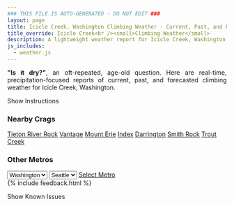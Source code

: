 ```yaml
---
### THIS FILE IS AUTO-GENERATED - DO NOT EDIT ###
layout: page
title: Icicle Creek, Washington Climbing Weather - Current, Past, and Forecasted Report
title_override: Icicle Creek<br /><small>Climbing Weather</small>
description: A lightweight weather report for Icicle Creek, Washington. Optimized for slow internet connections.
js_includes:
  - weather.js
---
```


<section class="measure center lh-copy f5-ns f6 ph2 mv4" style="text-align: justify;">
<strong>"Is it dry?"</strong>, an oft-repeated, age-old question. Here are real-time,
precipitation-focused reports of current, past, and forecasted climbing weather for Icicle Creek, Washington.
</section>

<p id="settings-toggle" class="mw5 b center tc hover-light-red black-70 pointer">Show Instructions</p>
<section id="settings" class="overflow-hidden" style="display:none;">
    <div class="mv2 ph2 center">
        <div class="fn f6 tc pv2">
            <p class="measure lh-copy center"><strong>Show/hide hourly forecasts</strong> by clicking the desired day.</p>
            <hr class="mw5 p0 mv2 o-60 b0 bt b--light-red light-red bg-light-red">
            <p class="measure lh-copy center"><strong>Current and Past conditions</strong> are measured by the nearest weather station. <strong>Forecast conditions</strong> are calculated and polled separately.</p>
            <hr class="mw5 p0 mv2 o-60 b0 bt b--light-red light-red bg-light-red">
            <p class="measure lh-copy center"><strong>Having issues?</strong> Try <a id="clear-cache" class="no-underline relative fancy-link light-red hover-light-red" href="#">clearing the local cache</a>.</p>
            <hr class="mw5 p0 mv2 o-60 b0 bt b--light-red light-red bg-light-red">
            <p class="measure lh-copy center">Weather data sourced from <a class="no-underline fancy-link relative light-red" target="_blank" href="https://www.weather.gov/documentation/services-web-api">weather.gov</a>.</p>
        </div>
    </div>
</section>
<section id="weather" data-crag="icicle-creek-washington" class="mv4-ns mv3 ph2 center"></section>
<section id="nearby" class="tc lh-copy">
  <h3>Nearby Crags</h3>
<a class="nowrap no-underline fancy-link relative light-red mh3" href="/crags/tieton-river-rock-washington-weather.html">Tieton River Rock</a>
<a class="nowrap no-underline fancy-link relative light-red mh3" href="/crags/vantage-washington-weather.html">Vantage</a>
<a class="nowrap no-underline fancy-link relative light-red mh3" href="/crags/mount-erie-washington-weather.html">Mount Erie</a>
<a class="nowrap no-underline fancy-link relative light-red mh3" href="/crags/index-washington-weather.html">Index</a>
<a class="nowrap no-underline fancy-link relative light-red mh3" href="/crags/darrington-washington-weather.html">Darrington</a>
<a class="nowrap no-underline fancy-link relative light-red mh3" href="/crags/smith-rock-oregon-weather.html">Smith Rock</a>
<a class="nowrap no-underline fancy-link relative light-red mh3" href="/crags/trout-creek-oregon-weather.html">Trout Creek</a>
</section>
<section id="nearby" class="tc lh-copy">
  <h3>Other Metros</h3>
  <select class="ma1 bg-near-white pa2" id="stateSel">
    <option value="Texas">Texas</option>
    <option value="Washington" selected>Washington</option>
    <option value="Colorado">Colorado</option>
    <option value="Tennessee">Tennessee</option>
    <option value="Utah">Utah</option>
    <option value="California">California</option>
  </select>
  <select class="ma1 bg-near-white pa2" id="citySel">
    <option value="Seattle" selected>Seattle</option>
  </select>
  <a id="selectMetro" class="f6 link dim ph3 pv2 ma1 dib white bg-light-red" href="/crags/seattle-washington-weather.html">Select Metro</a>
  <script>
    var states = [];
    states["Texas"] = "Austin"
    states["Washington"] = "Seattle"
    states["Colorado"] = "Denver"
    states["Tennessee"] = "Nashville"
    states["Utah"] = "Salt Lake City"
    states["California"] = "San Francisco|Los Angeles"
  </script>
</section>
{% include feedback.html %}
<p id="issues-toggle" class="mw5 b center tc hover-light-red black-70 pointer">Show Known Issues</p>
<section id="issues" class="overflow-hidden tc f6">
</section>

<script>
  var weekly_OTX_35_103 = {"updated":"2020-12-23T05:07:34+00:00","units":"us","forecastGenerator":"BaselineForecastGenerator","generatedAt":"2020-12-23T08:56:00+00:00","updateTime":"2020-12-23T05:07:34+00:00","validTimes":"2020-12-22T23:00:00+00:00/P7DT2H","elevation":{"value":627.888,"unitCode":"unit:m"},"periods":[{"number":1,"name":"Overnight","startTime":"2020-12-23T00:00:00-08:00","endTime":"2020-12-23T06:00:00-08:00","isDaytime":false,"temperature":22,"temperatureUnit":"F","temperatureTrend":null,"windSpeed":"2 mph","windDirection":"NW","icon":"https://api.weather.gov/icons/land/night/sct?size=medium","shortForecast":"Partly Cloudy","detailedForecast":"Partly cloudy, with a low around 22. Northwest wind around 2 mph."},{"number":2,"name":"Wednesday","startTime":"2020-12-23T06:00:00-08:00","endTime":"2020-12-23T18:00:00-08:00","isDaytime":true,"temperature":33,"temperatureUnit":"F","temperatureTrend":"falling","windSpeed":"5 mph","windDirection":"NE","icon":"https://api.weather.gov/icons/land/day/sct?size=medium","shortForecast":"Mostly Sunny","detailedForecast":"Mostly sunny. High near 33, with temperatures falling to around 25 in the afternoon. Northeast wind around 5 mph."},{"number":3,"name":"Wednesday Night","startTime":"2020-12-23T18:00:00-08:00","endTime":"2020-12-24T06:00:00-08:00","isDaytime":false,"temperature":19,"temperatureUnit":"F","temperatureTrend":null,"windSpeed":"5 mph","windDirection":"NE","icon":"https://api.weather.gov/icons/land/night/few?size=medium","shortForecast":"Mostly Clear","detailedForecast":"Mostly clear, with a low around 19. Northeast wind around 5 mph."},{"number":4,"name":"Thursday","startTime":"2020-12-24T06:00:00-08:00","endTime":"2020-12-24T18:00:00-08:00","isDaytime":true,"temperature":33,"temperatureUnit":"F","temperatureTrend":null,"windSpeed":"5 mph","windDirection":"NE","icon":"https://api.weather.gov/icons/land/day/sct?size=medium","shortForecast":"Mostly Sunny","detailedForecast":"Mostly sunny, with a high near 33. Northeast wind around 5 mph."},{"number":5,"name":"Thursday Night","startTime":"2020-12-24T18:00:00-08:00","endTime":"2020-12-25T06:00:00-08:00","isDaytime":false,"temperature":21,"temperatureUnit":"F","temperatureTrend":null,"windSpeed":"5 mph","windDirection":"E","icon":"https://api.weather.gov/icons/land/night/fog?size=medium","shortForecast":"Patchy Fog","detailedForecast":"Patchy fog between 11pm and 5am. Mostly cloudy, with a low around 21. East wind around 5 mph."},{"number":6,"name":"Christmas Day","startTime":"2020-12-25T06:00:00-08:00","endTime":"2020-12-25T18:00:00-08:00","isDaytime":true,"temperature":31,"temperatureUnit":"F","temperatureTrend":null,"windSpeed":"6 mph","windDirection":"E","icon":"https://api.weather.gov/icons/land/day/snow,30/snow,50?size=medium","shortForecast":"Chance Light Snow","detailedForecast":"A chance of snow after 10am. Mostly cloudy, with a high near 31. Chance of precipitation is 50%. New snow accumulation of less than one inch possible."},{"number":7,"name":"Friday Night","startTime":"2020-12-25T18:00:00-08:00","endTime":"2020-12-26T06:00:00-08:00","isDaytime":false,"temperature":25,"temperatureUnit":"F","temperatureTrend":null,"windSpeed":"8 mph","windDirection":"NE","icon":"https://api.weather.gov/icons/land/night/snow,50?size=medium","shortForecast":"Chance Light Snow","detailedForecast":"A chance of snow. Mostly cloudy, with a low around 25. Chance of precipitation is 50%. New snow accumulation of 1 to 2 inches possible."},{"number":8,"name":"Saturday","startTime":"2020-12-26T06:00:00-08:00","endTime":"2020-12-26T18:00:00-08:00","isDaytime":true,"temperature":36,"temperatureUnit":"F","temperatureTrend":null,"windSpeed":"8 mph","windDirection":"W","icon":"https://api.weather.gov/icons/land/day/snow,30?size=medium","shortForecast":"Chance Light Snow","detailedForecast":"A chance of snow before 4pm, then a slight chance of rain and snow. Mostly cloudy, with a high near 36. Chance of precipitation is 30%. New snow accumulation of less than one inch possible."},{"number":9,"name":"Saturday Night","startTime":"2020-12-26T18:00:00-08:00","endTime":"2020-12-27T06:00:00-08:00","isDaytime":false,"temperature":27,"temperatureUnit":"F","temperatureTrend":null,"windSpeed":"9 mph","windDirection":"W","icon":"https://api.weather.gov/icons/land/night/snow,20?size=medium","shortForecast":"Slight Chance Rain And Snow","detailedForecast":"A slight chance of rain and snow before 4am. Mostly cloudy, with a low around 27. Chance of precipitation is 20%."},{"number":10,"name":"Sunday","startTime":"2020-12-27T06:00:00-08:00","endTime":"2020-12-27T18:00:00-08:00","isDaytime":true,"temperature":36,"temperatureUnit":"F","temperatureTrend":null,"windSpeed":"8 mph","windDirection":"NW","icon":"https://api.weather.gov/icons/land/day/bkn?size=medium","shortForecast":"Partly Sunny","detailedForecast":"Partly sunny, with a high near 36."},{"number":11,"name":"Sunday Night","startTime":"2020-12-27T18:00:00-08:00","endTime":"2020-12-28T06:00:00-08:00","isDaytime":false,"temperature":25,"temperatureUnit":"F","temperatureTrend":null,"windSpeed":"8 mph","windDirection":"NE","icon":"https://api.weather.gov/icons/land/night/bkn?size=medium","shortForecast":"Mostly Cloudy","detailedForecast":"Mostly cloudy, with a low around 25."},{"number":12,"name":"Monday","startTime":"2020-12-28T06:00:00-08:00","endTime":"2020-12-28T18:00:00-08:00","isDaytime":true,"temperature":34,"temperatureUnit":"F","temperatureTrend":null,"windSpeed":"8 mph","windDirection":"NE","icon":"https://api.weather.gov/icons/land/day/bkn?size=medium","shortForecast":"Partly Sunny","detailedForecast":"Partly sunny, with a high near 34."},{"number":13,"name":"Monday Night","startTime":"2020-12-28T18:00:00-08:00","endTime":"2020-12-29T06:00:00-08:00","isDaytime":false,"temperature":22,"temperatureUnit":"F","temperatureTrend":null,"windSpeed":"7 mph","windDirection":"W","icon":"https://api.weather.gov/icons/land/night/sct?size=medium","shortForecast":"Partly Cloudy","detailedForecast":"Partly cloudy, with a low around 22."},{"number":14,"name":"Tuesday","startTime":"2020-12-29T06:00:00-08:00","endTime":"2020-12-29T18:00:00-08:00","isDaytime":true,"temperature":33,"temperatureUnit":"F","temperatureTrend":null,"windSpeed":"7 mph","windDirection":"SW","icon":"https://api.weather.gov/icons/land/day/bkn?size=medium","shortForecast":"Partly Sunny","detailedForecast":"Partly sunny, with a high near 33."}]}
  var hourly_OTX_35_103 = {"@context":["https://geojson.org/geojson-ld/geojson-context.jsonld",{"@version":"1.1","wx":"https://api.weather.gov/ontology#","geo":"http://www.opengis.net/ont/geosparql#","unit":"http://codes.wmo.int/common/unit/","@vocab":"https://api.weather.gov/ontology#"}],"type":"Feature","geometry":{"type":"Polygon","coordinates":[[[-120.7345075,47.548385],[-120.72864890000001,47.527796900000006],[-120.69818380000001,47.5317458],[-120.70403590000001,47.5523341],[-120.7345075,47.548385]]]},"properties":{"updated":"2020-12-23T05:07:34+00:00","units":"us","forecastGenerator":"HourlyForecastGenerator","generatedAt":"2020-12-23T08:56:01+00:00","updateTime":"2020-12-23T05:07:34+00:00","validTimes":"2020-12-22T23:00:00+00:00/P7DT2H","elevation":{"value":627.888,"unitCode":"unit:m"},"periods":[{"number":1,"name":"","startTime":"2020-12-23T00:00:00-08:00","endTime":"2020-12-23T01:00:00-08:00","isDaytime":false,"temperature":25,"temperatureUnit":"F","temperatureTrend":null,"windSpeed":"2 mph","windDirection":"NW","icon":"https://api.weather.gov/icons/land/night/few?size=small","shortForecast":"Mostly Clear","detailedForecast":""},{"number":2,"name":"","startTime":"2020-12-23T01:00:00-08:00","endTime":"2020-12-23T02:00:00-08:00","isDaytime":false,"temperature":24,"temperatureUnit":"F","temperatureTrend":null,"windSpeed":"2 mph","windDirection":"W","icon":"https://api.weather.gov/icons/land/night/few?size=small","shortForecast":"Mostly Clear","detailedForecast":""},{"number":3,"name":"","startTime":"2020-12-23T02:00:00-08:00","endTime":"2020-12-23T03:00:00-08:00","isDaytime":false,"temperature":23,"temperatureUnit":"F","temperatureTrend":null,"windSpeed":"2 mph","windDirection":"W","icon":"https://api.weather.gov/icons/land/night/few?size=small","shortForecast":"Mostly Clear","detailedForecast":""},{"number":4,"name":"","startTime":"2020-12-23T03:00:00-08:00","endTime":"2020-12-23T04:00:00-08:00","isDaytime":false,"temperature":23,"temperatureUnit":"F","temperatureTrend":null,"windSpeed":"2 mph","windDirection":"W","icon":"https://api.weather.gov/icons/land/night/sct?size=small","shortForecast":"Partly Cloudy","detailedForecast":""},{"number":5,"name":"","startTime":"2020-12-23T04:00:00-08:00","endTime":"2020-12-23T05:00:00-08:00","isDaytime":false,"temperature":23,"temperatureUnit":"F","temperatureTrend":null,"windSpeed":"2 mph","windDirection":"NW","icon":"https://api.weather.gov/icons/land/night/sct?size=small","shortForecast":"Partly Cloudy","detailedForecast":""},{"number":6,"name":"","startTime":"2020-12-23T05:00:00-08:00","endTime":"2020-12-23T06:00:00-08:00","isDaytime":false,"temperature":22,"temperatureUnit":"F","temperatureTrend":null,"windSpeed":"2 mph","windDirection":"NW","icon":"https://api.weather.gov/icons/land/night/sct?size=small","shortForecast":"Partly Cloudy","detailedForecast":""},{"number":7,"name":"","startTime":"2020-12-23T06:00:00-08:00","endTime":"2020-12-23T07:00:00-08:00","isDaytime":true,"temperature":23,"temperatureUnit":"F","temperatureTrend":null,"windSpeed":"2 mph","windDirection":"N","icon":"https://api.weather.gov/icons/land/day/sct?size=small","shortForecast":"Mostly Sunny","detailedForecast":""},{"number":8,"name":"","startTime":"2020-12-23T07:00:00-08:00","endTime":"2020-12-23T08:00:00-08:00","isDaytime":true,"temperature":23,"temperatureUnit":"F","temperatureTrend":null,"windSpeed":"2 mph","windDirection":"N","icon":"https://api.weather.gov/icons/land/day/sct?size=small","shortForecast":"Mostly Sunny","detailedForecast":""},{"number":9,"name":"","startTime":"2020-12-23T08:00:00-08:00","endTime":"2020-12-23T09:00:00-08:00","isDaytime":true,"temperature":24,"temperatureUnit":"F","temperatureTrend":null,"windSpeed":"2 mph","windDirection":"N","icon":"https://api.weather.gov/icons/land/day/bkn?size=small","shortForecast":"Partly Sunny","detailedForecast":""},{"number":10,"name":"","startTime":"2020-12-23T09:00:00-08:00","endTime":"2020-12-23T10:00:00-08:00","isDaytime":true,"temperature":25,"temperatureUnit":"F","temperatureTrend":null,"windSpeed":"3 mph","windDirection":"NE","icon":"https://api.weather.gov/icons/land/day/bkn?size=small","shortForecast":"Partly Sunny","detailedForecast":""},{"number":11,"name":"","startTime":"2020-12-23T10:00:00-08:00","endTime":"2020-12-23T11:00:00-08:00","isDaytime":true,"temperature":27,"temperatureUnit":"F","temperatureTrend":null,"windSpeed":"3 mph","windDirection":"NE","icon":"https://api.weather.gov/icons/land/day/bkn?size=small","shortForecast":"Partly Sunny","detailedForecast":""},{"number":12,"name":"","startTime":"2020-12-23T11:00:00-08:00","endTime":"2020-12-23T12:00:00-08:00","isDaytime":true,"temperature":29,"temperatureUnit":"F","temperatureTrend":null,"windSpeed":"3 mph","windDirection":"E","icon":"https://api.weather.gov/icons/land/day/bkn?size=small","shortForecast":"Partly Sunny","detailedForecast":""},{"number":13,"name":"","startTime":"2020-12-23T12:00:00-08:00","endTime":"2020-12-23T13:00:00-08:00","isDaytime":true,"temperature":30,"temperatureUnit":"F","temperatureTrend":null,"windSpeed":"3 mph","windDirection":"E","icon":"https://api.weather.gov/icons/land/day/sct?size=small","shortForecast":"Mostly Sunny","detailedForecast":""},{"number":14,"name":"","startTime":"2020-12-23T13:00:00-08:00","endTime":"2020-12-23T14:00:00-08:00","isDaytime":true,"temperature":31,"temperatureUnit":"F","temperatureTrend":null,"windSpeed":"5 mph","windDirection":"E","icon":"https://api.weather.gov/icons/land/day/bkn?size=small","shortForecast":"Partly Sunny","detailedForecast":""},{"number":15,"name":"","startTime":"2020-12-23T14:00:00-08:00","endTime":"2020-12-23T15:00:00-08:00","isDaytime":true,"temperature":31,"temperatureUnit":"F","temperatureTrend":null,"windSpeed":"3 mph","windDirection":"E","icon":"https://api.weather.gov/icons/land/day/sct?size=small","shortForecast":"Mostly Sunny","detailedForecast":""},{"number":16,"name":"","startTime":"2020-12-23T15:00:00-08:00","endTime":"2020-12-23T16:00:00-08:00","isDaytime":true,"temperature":29,"temperatureUnit":"F","temperatureTrend":null,"windSpeed":"3 mph","windDirection":"E","icon":"https://api.weather.gov/icons/land/day/sct?size=small","shortForecast":"Mostly Sunny","detailedForecast":""},{"number":17,"name":"","startTime":"2020-12-23T16:00:00-08:00","endTime":"2020-12-23T17:00:00-08:00","isDaytime":true,"temperature":27,"temperatureUnit":"F","temperatureTrend":null,"windSpeed":"3 mph","windDirection":"NE","icon":"https://api.weather.gov/icons/land/day/sct?size=small","shortForecast":"Mostly Sunny","detailedForecast":""},{"number":18,"name":"","startTime":"2020-12-23T17:00:00-08:00","endTime":"2020-12-23T18:00:00-08:00","isDaytime":true,"temperature":25,"temperatureUnit":"F","temperatureTrend":null,"windSpeed":"5 mph","windDirection":"NE","icon":"https://api.weather.gov/icons/land/day/sct?size=small","shortForecast":"Mostly Sunny","detailedForecast":""},{"number":19,"name":"","startTime":"2020-12-23T18:00:00-08:00","endTime":"2020-12-23T19:00:00-08:00","isDaytime":false,"temperature":24,"temperatureUnit":"F","temperatureTrend":null,"windSpeed":"5 mph","windDirection":"NE","icon":"https://api.weather.gov/icons/land/night/sct?size=small","shortForecast":"Partly Cloudy","detailedForecast":""},{"number":20,"name":"","startTime":"2020-12-23T19:00:00-08:00","endTime":"2020-12-23T20:00:00-08:00","isDaytime":false,"temperature":23,"temperatureUnit":"F","temperatureTrend":null,"windSpeed":"5 mph","windDirection":"NE","icon":"https://api.weather.gov/icons/land/night/sct?size=small","shortForecast":"Partly Cloudy","detailedForecast":""},{"number":21,"name":"","startTime":"2020-12-23T20:00:00-08:00","endTime":"2020-12-23T21:00:00-08:00","isDaytime":false,"temperature":22,"temperatureUnit":"F","temperatureTrend":null,"windSpeed":"5 mph","windDirection":"NE","icon":"https://api.weather.gov/icons/land/night/sct?size=small","shortForecast":"Partly Cloudy","detailedForecast":""},{"number":22,"name":"","startTime":"2020-12-23T21:00:00-08:00","endTime":"2020-12-23T22:00:00-08:00","isDaytime":false,"temperature":22,"temperatureUnit":"F","temperatureTrend":null,"windSpeed":"3 mph","windDirection":"NE","icon":"https://api.weather.gov/icons/land/night/few?size=small","shortForecast":"Mostly Clear","detailedForecast":""},{"number":23,"name":"","startTime":"2020-12-23T22:00:00-08:00","endTime":"2020-12-23T23:00:00-08:00","isDaytime":false,"temperature":22,"temperatureUnit":"F","temperatureTrend":null,"windSpeed":"3 mph","windDirection":"NE","icon":"https://api.weather.gov/icons/land/night/few?size=small","shortForecast":"Mostly Clear","detailedForecast":""},{"number":24,"name":"","startTime":"2020-12-23T23:00:00-08:00","endTime":"2020-12-24T00:00:00-08:00","isDaytime":false,"temperature":20,"temperatureUnit":"F","temperatureTrend":null,"windSpeed":"3 mph","windDirection":"NE","icon":"https://api.weather.gov/icons/land/night/few?size=small","shortForecast":"Mostly Clear","detailedForecast":""},{"number":25,"name":"","startTime":"2020-12-24T00:00:00-08:00","endTime":"2020-12-24T01:00:00-08:00","isDaytime":false,"temperature":20,"temperatureUnit":"F","temperatureTrend":null,"windSpeed":"3 mph","windDirection":"NE","icon":"https://api.weather.gov/icons/land/night/few?size=small","shortForecast":"Mostly Clear","detailedForecast":""},{"number":26,"name":"","startTime":"2020-12-24T01:00:00-08:00","endTime":"2020-12-24T02:00:00-08:00","isDaytime":false,"temperature":21,"temperatureUnit":"F","temperatureTrend":null,"windSpeed":"3 mph","windDirection":"N","icon":"https://api.weather.gov/icons/land/night/few?size=small","shortForecast":"Mostly Clear","detailedForecast":""},{"number":27,"name":"","startTime":"2020-12-24T02:00:00-08:00","endTime":"2020-12-24T03:00:00-08:00","isDaytime":false,"temperature":21,"temperatureUnit":"F","temperatureTrend":null,"windSpeed":"3 mph","windDirection":"N","icon":"https://api.weather.gov/icons/land/night/few?size=small","shortForecast":"Mostly Clear","detailedForecast":""},{"number":28,"name":"","startTime":"2020-12-24T03:00:00-08:00","endTime":"2020-12-24T04:00:00-08:00","isDaytime":false,"temperature":20,"temperatureUnit":"F","temperatureTrend":null,"windSpeed":"3 mph","windDirection":"N","icon":"https://api.weather.gov/icons/land/night/few?size=small","shortForecast":"Mostly Clear","detailedForecast":""},{"number":29,"name":"","startTime":"2020-12-24T04:00:00-08:00","endTime":"2020-12-24T05:00:00-08:00","isDaytime":false,"temperature":20,"temperatureUnit":"F","temperatureTrend":null,"windSpeed":"5 mph","windDirection":"N","icon":"https://api.weather.gov/icons/land/night/sct?size=small","shortForecast":"Partly Cloudy","detailedForecast":""},{"number":30,"name":"","startTime":"2020-12-24T05:00:00-08:00","endTime":"2020-12-24T06:00:00-08:00","isDaytime":false,"temperature":20,"temperatureUnit":"F","temperatureTrend":null,"windSpeed":"5 mph","windDirection":"N","icon":"https://api.weather.gov/icons/land/night/few?size=small","shortForecast":"Mostly Clear","detailedForecast":""},{"number":31,"name":"","startTime":"2020-12-24T06:00:00-08:00","endTime":"2020-12-24T07:00:00-08:00","isDaytime":true,"temperature":20,"temperatureUnit":"F","temperatureTrend":null,"windSpeed":"5 mph","windDirection":"N","icon":"https://api.weather.gov/icons/land/day/few?size=small","shortForecast":"Sunny","detailedForecast":""},{"number":32,"name":"","startTime":"2020-12-24T07:00:00-08:00","endTime":"2020-12-24T08:00:00-08:00","isDaytime":true,"temperature":21,"temperatureUnit":"F","temperatureTrend":null,"windSpeed":"3 mph","windDirection":"NW","icon":"https://api.weather.gov/icons/land/day/few?size=small","shortForecast":"Sunny","detailedForecast":""},{"number":33,"name":"","startTime":"2020-12-24T08:00:00-08:00","endTime":"2020-12-24T09:00:00-08:00","isDaytime":true,"temperature":22,"temperatureUnit":"F","temperatureTrend":null,"windSpeed":"3 mph","windDirection":"NW","icon":"https://api.weather.gov/icons/land/day/few?size=small","shortForecast":"Sunny","detailedForecast":""},{"number":34,"name":"","startTime":"2020-12-24T09:00:00-08:00","endTime":"2020-12-24T10:00:00-08:00","isDaytime":true,"temperature":24,"temperatureUnit":"F","temperatureTrend":null,"windSpeed":"3 mph","windDirection":"NW","icon":"https://api.weather.gov/icons/land/day/few?size=small","shortForecast":"Sunny","detailedForecast":""},{"number":35,"name":"","startTime":"2020-12-24T10:00:00-08:00","endTime":"2020-12-24T11:00:00-08:00","isDaytime":true,"temperature":26,"temperatureUnit":"F","temperatureTrend":null,"windSpeed":"3 mph","windDirection":"NE","icon":"https://api.weather.gov/icons/land/day/few?size=small","shortForecast":"Sunny","detailedForecast":""},{"number":36,"name":"","startTime":"2020-12-24T11:00:00-08:00","endTime":"2020-12-24T12:00:00-08:00","isDaytime":true,"temperature":28,"temperatureUnit":"F","temperatureTrend":null,"windSpeed":"3 mph","windDirection":"NE","icon":"https://api.weather.gov/icons/land/day/few?size=small","shortForecast":"Sunny","detailedForecast":""},{"number":37,"name":"","startTime":"2020-12-24T12:00:00-08:00","endTime":"2020-12-24T13:00:00-08:00","isDaytime":true,"temperature":29,"temperatureUnit":"F","temperatureTrend":null,"windSpeed":"3 mph","windDirection":"NE","icon":"https://api.weather.gov/icons/land/day/few?size=small","shortForecast":"Sunny","detailedForecast":""},{"number":38,"name":"","startTime":"2020-12-24T13:00:00-08:00","endTime":"2020-12-24T14:00:00-08:00","isDaytime":true,"temperature":30,"temperatureUnit":"F","temperatureTrend":null,"windSpeed":"5 mph","windDirection":"E","icon":"https://api.weather.gov/icons/land/day/sct?size=small","shortForecast":"Mostly Sunny","detailedForecast":""},{"number":39,"name":"","startTime":"2020-12-24T14:00:00-08:00","endTime":"2020-12-24T15:00:00-08:00","isDaytime":true,"temperature":30,"temperatureUnit":"F","temperatureTrend":null,"windSpeed":"5 mph","windDirection":"E","icon":"https://api.weather.gov/icons/land/day/sct?size=small","shortForecast":"Mostly Sunny","detailedForecast":""},{"number":40,"name":"","startTime":"2020-12-24T15:00:00-08:00","endTime":"2020-12-24T16:00:00-08:00","isDaytime":true,"temperature":29,"temperatureUnit":"F","temperatureTrend":null,"windSpeed":"5 mph","windDirection":"E","icon":"https://api.weather.gov/icons/land/day/sct?size=small","shortForecast":"Mostly Sunny","detailedForecast":""},{"number":41,"name":"","startTime":"2020-12-24T16:00:00-08:00","endTime":"2020-12-24T17:00:00-08:00","isDaytime":true,"temperature":27,"temperatureUnit":"F","temperatureTrend":null,"windSpeed":"5 mph","windDirection":"SE","icon":"https://api.weather.gov/icons/land/day/sct?size=small","shortForecast":"Mostly Sunny","detailedForecast":""},{"number":42,"name":"","startTime":"2020-12-24T17:00:00-08:00","endTime":"2020-12-24T18:00:00-08:00","isDaytime":true,"temperature":25,"temperatureUnit":"F","temperatureTrend":null,"windSpeed":"5 mph","windDirection":"SE","icon":"https://api.weather.gov/icons/land/day/sct?size=small","shortForecast":"Mostly Sunny","detailedForecast":""},{"number":43,"name":"","startTime":"2020-12-24T18:00:00-08:00","endTime":"2020-12-24T19:00:00-08:00","isDaytime":false,"temperature":23,"temperatureUnit":"F","temperatureTrend":null,"windSpeed":"5 mph","windDirection":"SE","icon":"https://api.weather.gov/icons/land/night/sct?size=small","shortForecast":"Partly Cloudy","detailedForecast":""},{"number":44,"name":"","startTime":"2020-12-24T19:00:00-08:00","endTime":"2020-12-24T20:00:00-08:00","isDaytime":false,"temperature":21,"temperatureUnit":"F","temperatureTrend":null,"windSpeed":"5 mph","windDirection":"E","icon":"https://api.weather.gov/icons/land/night/sct?size=small","shortForecast":"Partly Cloudy","detailedForecast":""},{"number":45,"name":"","startTime":"2020-12-24T20:00:00-08:00","endTime":"2020-12-24T21:00:00-08:00","isDaytime":false,"temperature":21,"temperatureUnit":"F","temperatureTrend":null,"windSpeed":"5 mph","windDirection":"E","icon":"https://api.weather.gov/icons/land/night/sct?size=small","shortForecast":"Partly Cloudy","detailedForecast":""},{"number":46,"name":"","startTime":"2020-12-24T21:00:00-08:00","endTime":"2020-12-24T22:00:00-08:00","isDaytime":false,"temperature":21,"temperatureUnit":"F","temperatureTrend":null,"windSpeed":"5 mph","windDirection":"E","icon":"https://api.weather.gov/icons/land/night/sct?size=small","shortForecast":"Partly Cloudy","detailedForecast":""},{"number":47,"name":"","startTime":"2020-12-24T22:00:00-08:00","endTime":"2020-12-24T23:00:00-08:00","isDaytime":false,"temperature":21,"temperatureUnit":"F","temperatureTrend":null,"windSpeed":"3 mph","windDirection":"E","icon":"https://api.weather.gov/icons/land/night/bkn?size=small","shortForecast":"Mostly Cloudy","detailedForecast":""},{"number":48,"name":"","startTime":"2020-12-24T23:00:00-08:00","endTime":"2020-12-25T00:00:00-08:00","isDaytime":false,"temperature":21,"temperatureUnit":"F","temperatureTrend":null,"windSpeed":"3 mph","windDirection":"E","icon":"https://api.weather.gov/icons/land/night/fog?size=small","shortForecast":"Patchy Fog","detailedForecast":""},{"number":49,"name":"","startTime":"2020-12-25T00:00:00-08:00","endTime":"2020-12-25T01:00:00-08:00","isDaytime":false,"temperature":21,"temperatureUnit":"F","temperatureTrend":null,"windSpeed":"3 mph","windDirection":"E","icon":"https://api.weather.gov/icons/land/night/fog?size=small","shortForecast":"Patchy Fog","detailedForecast":""},{"number":50,"name":"","startTime":"2020-12-25T01:00:00-08:00","endTime":"2020-12-25T02:00:00-08:00","isDaytime":false,"temperature":21,"temperatureUnit":"F","temperatureTrend":null,"windSpeed":"3 mph","windDirection":"NE","icon":"https://api.weather.gov/icons/land/night/fog?size=small","shortForecast":"Patchy Fog","detailedForecast":""},{"number":51,"name":"","startTime":"2020-12-25T02:00:00-08:00","endTime":"2020-12-25T03:00:00-08:00","isDaytime":false,"temperature":21,"temperatureUnit":"F","temperatureTrend":null,"windSpeed":"3 mph","windDirection":"NE","icon":"https://api.weather.gov/icons/land/night/fog?size=small","shortForecast":"Patchy Fog","detailedForecast":""},{"number":52,"name":"","startTime":"2020-12-25T03:00:00-08:00","endTime":"2020-12-25T04:00:00-08:00","isDaytime":false,"temperature":21,"temperatureUnit":"F","temperatureTrend":null,"windSpeed":"3 mph","windDirection":"NE","icon":"https://api.weather.gov/icons/land/night/fog?size=small","shortForecast":"Patchy Fog","detailedForecast":""},{"number":53,"name":"","startTime":"2020-12-25T04:00:00-08:00","endTime":"2020-12-25T05:00:00-08:00","isDaytime":false,"temperature":21,"temperatureUnit":"F","temperatureTrend":null,"windSpeed":"5 mph","windDirection":"E","icon":"https://api.weather.gov/icons/land/night/fog?size=small","shortForecast":"Patchy Fog","detailedForecast":""},{"number":54,"name":"","startTime":"2020-12-25T05:00:00-08:00","endTime":"2020-12-25T06:00:00-08:00","isDaytime":false,"temperature":21,"temperatureUnit":"F","temperatureTrend":null,"windSpeed":"5 mph","windDirection":"E","icon":"https://api.weather.gov/icons/land/night/bkn?size=small","shortForecast":"Mostly Cloudy","detailedForecast":""},{"number":55,"name":"","startTime":"2020-12-25T06:00:00-08:00","endTime":"2020-12-25T07:00:00-08:00","isDaytime":true,"temperature":21,"temperatureUnit":"F","temperatureTrend":null,"windSpeed":"5 mph","windDirection":"E","icon":"https://api.weather.gov/icons/land/day/bkn?size=small","shortForecast":"Mostly Cloudy","detailedForecast":""},{"number":56,"name":"","startTime":"2020-12-25T07:00:00-08:00","endTime":"2020-12-25T08:00:00-08:00","isDaytime":true,"temperature":21,"temperatureUnit":"F","temperatureTrend":null,"windSpeed":"3 mph","windDirection":"E","icon":"https://api.weather.gov/icons/land/day/bkn?size=small","shortForecast":"Mostly Cloudy","detailedForecast":""},{"number":57,"name":"","startTime":"2020-12-25T08:00:00-08:00","endTime":"2020-12-25T09:00:00-08:00","isDaytime":true,"temperature":22,"temperatureUnit":"F","temperatureTrend":null,"windSpeed":"3 mph","windDirection":"E","icon":"https://api.weather.gov/icons/land/day/bkn?size=small","shortForecast":"Mostly Cloudy","detailedForecast":""},{"number":58,"name":"","startTime":"2020-12-25T09:00:00-08:00","endTime":"2020-12-25T10:00:00-08:00","isDaytime":true,"temperature":24,"temperatureUnit":"F","temperatureTrend":null,"windSpeed":"3 mph","windDirection":"E","icon":"https://api.weather.gov/icons/land/day/bkn?size=small","shortForecast":"Mostly Cloudy","detailedForecast":""},{"number":59,"name":"","startTime":"2020-12-25T10:00:00-08:00","endTime":"2020-12-25T11:00:00-08:00","isDaytime":true,"temperature":26,"temperatureUnit":"F","temperatureTrend":null,"windSpeed":"5 mph","windDirection":"E","icon":"https://api.weather.gov/icons/land/day/snow?size=small","shortForecast":"Chance Light Snow","detailedForecast":""},{"number":60,"name":"","startTime":"2020-12-25T11:00:00-08:00","endTime":"2020-12-25T12:00:00-08:00","isDaytime":true,"temperature":28,"temperatureUnit":"F","temperatureTrend":null,"windSpeed":"5 mph","windDirection":"E","icon":"https://api.weather.gov/icons/land/day/snow?size=small","shortForecast":"Chance Light Snow","detailedForecast":""},{"number":61,"name":"","startTime":"2020-12-25T12:00:00-08:00","endTime":"2020-12-25T13:00:00-08:00","isDaytime":true,"temperature":30,"temperatureUnit":"F","temperatureTrend":null,"windSpeed":"5 mph","windDirection":"E","icon":"https://api.weather.gov/icons/land/day/snow?size=small","shortForecast":"Chance Light Snow","detailedForecast":""},{"number":62,"name":"","startTime":"2020-12-25T13:00:00-08:00","endTime":"2020-12-25T14:00:00-08:00","isDaytime":true,"temperature":31,"temperatureUnit":"F","temperatureTrend":null,"windSpeed":"5 mph","windDirection":"E","icon":"https://api.weather.gov/icons/land/day/snow?size=small","shortForecast":"Chance Light Snow","detailedForecast":""},{"number":63,"name":"","startTime":"2020-12-25T14:00:00-08:00","endTime":"2020-12-25T15:00:00-08:00","isDaytime":true,"temperature":30,"temperatureUnit":"F","temperatureTrend":null,"windSpeed":"5 mph","windDirection":"E","icon":"https://api.weather.gov/icons/land/day/snow?size=small","shortForecast":"Chance Light Snow","detailedForecast":""},{"number":64,"name":"","startTime":"2020-12-25T15:00:00-08:00","endTime":"2020-12-25T16:00:00-08:00","isDaytime":true,"temperature":28,"temperatureUnit":"F","temperatureTrend":null,"windSpeed":"5 mph","windDirection":"E","icon":"https://api.weather.gov/icons/land/day/snow?size=small","shortForecast":"Chance Light Snow","detailedForecast":""},{"number":65,"name":"","startTime":"2020-12-25T16:00:00-08:00","endTime":"2020-12-25T17:00:00-08:00","isDaytime":true,"temperature":27,"temperatureUnit":"F","temperatureTrend":null,"windSpeed":"6 mph","windDirection":"E","icon":"https://api.weather.gov/icons/land/day/snow?size=small","shortForecast":"Chance Light Snow","detailedForecast":""},{"number":66,"name":"","startTime":"2020-12-25T17:00:00-08:00","endTime":"2020-12-25T18:00:00-08:00","isDaytime":true,"temperature":25,"temperatureUnit":"F","temperatureTrend":null,"windSpeed":"6 mph","windDirection":"E","icon":"https://api.weather.gov/icons/land/day/snow?size=small","shortForecast":"Chance Light Snow","detailedForecast":""},{"number":67,"name":"","startTime":"2020-12-25T18:00:00-08:00","endTime":"2020-12-25T19:00:00-08:00","isDaytime":false,"temperature":25,"temperatureUnit":"F","temperatureTrend":null,"windSpeed":"6 mph","windDirection":"E","icon":"https://api.weather.gov/icons/land/night/snow?size=small","shortForecast":"Chance Light Snow","detailedForecast":""},{"number":68,"name":"","startTime":"2020-12-25T19:00:00-08:00","endTime":"2020-12-25T20:00:00-08:00","isDaytime":false,"temperature":25,"temperatureUnit":"F","temperatureTrend":null,"windSpeed":"8 mph","windDirection":"E","icon":"https://api.weather.gov/icons/land/night/snow?size=small","shortForecast":"Chance Light Snow","detailedForecast":""},{"number":69,"name":"","startTime":"2020-12-25T20:00:00-08:00","endTime":"2020-12-25T21:00:00-08:00","isDaytime":false,"temperature":25,"temperatureUnit":"F","temperatureTrend":null,"windSpeed":"8 mph","windDirection":"E","icon":"https://api.weather.gov/icons/land/night/snow?size=small","shortForecast":"Chance Light Snow","detailedForecast":""},{"number":70,"name":"","startTime":"2020-12-25T21:00:00-08:00","endTime":"2020-12-25T22:00:00-08:00","isDaytime":false,"temperature":26,"temperatureUnit":"F","temperatureTrend":null,"windSpeed":"8 mph","windDirection":"E","icon":"https://api.weather.gov/icons/land/night/snow?size=small","shortForecast":"Chance Light Snow","detailedForecast":""},{"number":71,"name":"","startTime":"2020-12-25T22:00:00-08:00","endTime":"2020-12-25T23:00:00-08:00","isDaytime":false,"temperature":26,"temperatureUnit":"F","temperatureTrend":null,"windSpeed":"8 mph","windDirection":"E","icon":"https://api.weather.gov/icons/land/night/snow?size=small","shortForecast":"Chance Light Snow","detailedForecast":""},{"number":72,"name":"","startTime":"2020-12-25T23:00:00-08:00","endTime":"2020-12-26T00:00:00-08:00","isDaytime":false,"temperature":27,"temperatureUnit":"F","temperatureTrend":null,"windSpeed":"8 mph","windDirection":"E","icon":"https://api.weather.gov/icons/land/night/snow?size=small","shortForecast":"Chance Light Snow","detailedForecast":""},{"number":73,"name":"","startTime":"2020-12-26T00:00:00-08:00","endTime":"2020-12-26T01:00:00-08:00","isDaytime":false,"temperature":28,"temperatureUnit":"F","temperatureTrend":null,"windSpeed":"8 mph","windDirection":"E","icon":"https://api.weather.gov/icons/land/night/snow?size=small","shortForecast":"Chance Light Snow","detailedForecast":""},{"number":74,"name":"","startTime":"2020-12-26T01:00:00-08:00","endTime":"2020-12-26T02:00:00-08:00","isDaytime":false,"temperature":28,"temperatureUnit":"F","temperatureTrend":null,"windSpeed":"8 mph","windDirection":"NW","icon":"https://api.weather.gov/icons/land/night/snow?size=small","shortForecast":"Chance Light Snow","detailedForecast":""},{"number":75,"name":"","startTime":"2020-12-26T02:00:00-08:00","endTime":"2020-12-26T03:00:00-08:00","isDaytime":false,"temperature":27,"temperatureUnit":"F","temperatureTrend":null,"windSpeed":"8 mph","windDirection":"NW","icon":"https://api.weather.gov/icons/land/night/snow?size=small","shortForecast":"Chance Light Snow","detailedForecast":""},{"number":76,"name":"","startTime":"2020-12-26T03:00:00-08:00","endTime":"2020-12-26T04:00:00-08:00","isDaytime":false,"temperature":27,"temperatureUnit":"F","temperatureTrend":null,"windSpeed":"8 mph","windDirection":"NW","icon":"https://api.weather.gov/icons/land/night/snow?size=small","shortForecast":"Chance Light Snow","detailedForecast":""},{"number":77,"name":"","startTime":"2020-12-26T04:00:00-08:00","endTime":"2020-12-26T05:00:00-08:00","isDaytime":false,"temperature":26,"temperatureUnit":"F","temperatureTrend":null,"windSpeed":"8 mph","windDirection":"NW","icon":"https://api.weather.gov/icons/land/night/snow?size=small","shortForecast":"Chance Light Snow","detailedForecast":""},{"number":78,"name":"","startTime":"2020-12-26T05:00:00-08:00","endTime":"2020-12-26T06:00:00-08:00","isDaytime":false,"temperature":26,"temperatureUnit":"F","temperatureTrend":null,"windSpeed":"8 mph","windDirection":"NW","icon":"https://api.weather.gov/icons/land/night/snow?size=small","shortForecast":"Chance Light Snow","detailedForecast":""},{"number":79,"name":"","startTime":"2020-12-26T06:00:00-08:00","endTime":"2020-12-26T07:00:00-08:00","isDaytime":true,"temperature":26,"temperatureUnit":"F","temperatureTrend":null,"windSpeed":"8 mph","windDirection":"NW","icon":"https://api.weather.gov/icons/land/day/snow?size=small","shortForecast":"Chance Light Snow","detailedForecast":""},{"number":80,"name":"","startTime":"2020-12-26T07:00:00-08:00","endTime":"2020-12-26T08:00:00-08:00","isDaytime":true,"temperature":26,"temperatureUnit":"F","temperatureTrend":null,"windSpeed":"7 mph","windDirection":"W","icon":"https://api.weather.gov/icons/land/day/snow?size=small","shortForecast":"Chance Light Snow","detailedForecast":""},{"number":81,"name":"","startTime":"2020-12-26T08:00:00-08:00","endTime":"2020-12-26T09:00:00-08:00","isDaytime":true,"temperature":27,"temperatureUnit":"F","temperatureTrend":null,"windSpeed":"7 mph","windDirection":"W","icon":"https://api.weather.gov/icons/land/day/snow?size=small","shortForecast":"Chance Light Snow","detailedForecast":""},{"number":82,"name":"","startTime":"2020-12-26T09:00:00-08:00","endTime":"2020-12-26T10:00:00-08:00","isDaytime":true,"temperature":29,"temperatureUnit":"F","temperatureTrend":null,"windSpeed":"7 mph","windDirection":"W","icon":"https://api.weather.gov/icons/land/day/snow?size=small","shortForecast":"Chance Light Snow","detailedForecast":""},{"number":83,"name":"","startTime":"2020-12-26T10:00:00-08:00","endTime":"2020-12-26T11:00:00-08:00","isDaytime":true,"temperature":31,"temperatureUnit":"F","temperatureTrend":null,"windSpeed":"8 mph","windDirection":"W","icon":"https://api.weather.gov/icons/land/day/snow?size=small","shortForecast":"Chance Light Snow","detailedForecast":""},{"number":84,"name":"","startTime":"2020-12-26T11:00:00-08:00","endTime":"2020-12-26T12:00:00-08:00","isDaytime":true,"temperature":33,"temperatureUnit":"F","temperatureTrend":null,"windSpeed":"8 mph","windDirection":"W","icon":"https://api.weather.gov/icons/land/day/snow?size=small","shortForecast":"Chance Light Snow","detailedForecast":""},{"number":85,"name":"","startTime":"2020-12-26T12:00:00-08:00","endTime":"2020-12-26T13:00:00-08:00","isDaytime":true,"temperature":35,"temperatureUnit":"F","temperatureTrend":null,"windSpeed":"8 mph","windDirection":"W","icon":"https://api.weather.gov/icons/land/day/snow?size=small","shortForecast":"Chance Light Snow","detailedForecast":""},{"number":86,"name":"","startTime":"2020-12-26T13:00:00-08:00","endTime":"2020-12-26T14:00:00-08:00","isDaytime":true,"temperature":36,"temperatureUnit":"F","temperatureTrend":null,"windSpeed":"7 mph","windDirection":"W","icon":"https://api.weather.gov/icons/land/day/snow?size=small","shortForecast":"Chance Light Snow","detailedForecast":""},{"number":87,"name":"","startTime":"2020-12-26T14:00:00-08:00","endTime":"2020-12-26T15:00:00-08:00","isDaytime":true,"temperature":35,"temperatureUnit":"F","temperatureTrend":null,"windSpeed":"7 mph","windDirection":"W","icon":"https://api.weather.gov/icons/land/day/snow?size=small","shortForecast":"Chance Light Snow","detailedForecast":""},{"number":88,"name":"","startTime":"2020-12-26T15:00:00-08:00","endTime":"2020-12-26T16:00:00-08:00","isDaytime":true,"temperature":32,"temperatureUnit":"F","temperatureTrend":null,"windSpeed":"7 mph","windDirection":"W","icon":"https://api.weather.gov/icons/land/day/snow?size=small","shortForecast":"Chance Light Snow","detailedForecast":""},{"number":89,"name":"","startTime":"2020-12-26T16:00:00-08:00","endTime":"2020-12-26T17:00:00-08:00","isDaytime":true,"temperature":29,"temperatureUnit":"F","temperatureTrend":null,"windSpeed":"8 mph","windDirection":"W","icon":"https://api.weather.gov/icons/land/day/snow?size=small","shortForecast":"Slight Chance Rain And Snow","detailedForecast":""},{"number":90,"name":"","startTime":"2020-12-26T17:00:00-08:00","endTime":"2020-12-26T18:00:00-08:00","isDaytime":true,"temperature":28,"temperatureUnit":"F","temperatureTrend":null,"windSpeed":"8 mph","windDirection":"W","icon":"https://api.weather.gov/icons/land/day/snow?size=small","shortForecast":"Slight Chance Rain And Snow","detailedForecast":""},{"number":91,"name":"","startTime":"2020-12-26T18:00:00-08:00","endTime":"2020-12-26T19:00:00-08:00","isDaytime":false,"temperature":29,"temperatureUnit":"F","temperatureTrend":null,"windSpeed":"8 mph","windDirection":"W","icon":"https://api.weather.gov/icons/land/night/snow?size=small","shortForecast":"Slight Chance Rain And Snow","detailedForecast":""},{"number":92,"name":"","startTime":"2020-12-26T19:00:00-08:00","endTime":"2020-12-26T20:00:00-08:00","isDaytime":false,"temperature":29,"temperatureUnit":"F","temperatureTrend":null,"windSpeed":"9 mph","windDirection":"W","icon":"https://api.weather.gov/icons/land/night/snow?size=small","shortForecast":"Slight Chance Light Snow","detailedForecast":""},{"number":93,"name":"","startTime":"2020-12-26T20:00:00-08:00","endTime":"2020-12-26T21:00:00-08:00","isDaytime":false,"temperature":30,"temperatureUnit":"F","temperatureTrend":null,"windSpeed":"9 mph","windDirection":"W","icon":"https://api.weather.gov/icons/land/night/snow?size=small","shortForecast":"Slight Chance Light Snow","detailedForecast":""},{"number":94,"name":"","startTime":"2020-12-26T21:00:00-08:00","endTime":"2020-12-26T22:00:00-08:00","isDaytime":false,"temperature":29,"temperatureUnit":"F","temperatureTrend":null,"windSpeed":"9 mph","windDirection":"W","icon":"https://api.weather.gov/icons/land/night/snow?size=small","shortForecast":"Slight Chance Light Snow","detailedForecast":""},{"number":95,"name":"","startTime":"2020-12-26T22:00:00-08:00","endTime":"2020-12-26T23:00:00-08:00","isDaytime":false,"temperature":29,"temperatureUnit":"F","temperatureTrend":null,"windSpeed":"8 mph","windDirection":"W","icon":"https://api.weather.gov/icons/land/night/snow?size=small","shortForecast":"Slight Chance Light Snow","detailedForecast":""},{"number":96,"name":"","startTime":"2020-12-26T23:00:00-08:00","endTime":"2020-12-27T00:00:00-08:00","isDaytime":false,"temperature":29,"temperatureUnit":"F","temperatureTrend":null,"windSpeed":"8 mph","windDirection":"W","icon":"https://api.weather.gov/icons/land/night/snow?size=small","shortForecast":"Slight Chance Light Snow","detailedForecast":""},{"number":97,"name":"","startTime":"2020-12-27T00:00:00-08:00","endTime":"2020-12-27T01:00:00-08:00","isDaytime":false,"temperature":29,"temperatureUnit":"F","temperatureTrend":null,"windSpeed":"8 mph","windDirection":"W","icon":"https://api.weather.gov/icons/land/night/snow?size=small","shortForecast":"Slight Chance Light Snow","detailedForecast":""},{"number":98,"name":"","startTime":"2020-12-27T01:00:00-08:00","endTime":"2020-12-27T02:00:00-08:00","isDaytime":false,"temperature":29,"temperatureUnit":"F","temperatureTrend":null,"windSpeed":"8 mph","windDirection":"W","icon":"https://api.weather.gov/icons/land/night/snow?size=small","shortForecast":"Slight Chance Light Snow","detailedForecast":""},{"number":99,"name":"","startTime":"2020-12-27T02:00:00-08:00","endTime":"2020-12-27T03:00:00-08:00","isDaytime":false,"temperature":30,"temperatureUnit":"F","temperatureTrend":null,"windSpeed":"8 mph","windDirection":"W","icon":"https://api.weather.gov/icons/land/night/snow?size=small","shortForecast":"Slight Chance Light Snow","detailedForecast":""},{"number":100,"name":"","startTime":"2020-12-27T03:00:00-08:00","endTime":"2020-12-27T04:00:00-08:00","isDaytime":false,"temperature":30,"temperatureUnit":"F","temperatureTrend":null,"windSpeed":"8 mph","windDirection":"W","icon":"https://api.weather.gov/icons/land/night/snow?size=small","shortForecast":"Slight Chance Light Snow","detailedForecast":""},{"number":101,"name":"","startTime":"2020-12-27T04:00:00-08:00","endTime":"2020-12-27T05:00:00-08:00","isDaytime":false,"temperature":29,"temperatureUnit":"F","temperatureTrend":null,"windSpeed":"8 mph","windDirection":"W","icon":"https://api.weather.gov/icons/land/night/bkn?size=small","shortForecast":"Mostly Cloudy","detailedForecast":""},{"number":102,"name":"","startTime":"2020-12-27T05:00:00-08:00","endTime":"2020-12-27T06:00:00-08:00","isDaytime":false,"temperature":28,"temperatureUnit":"F","temperatureTrend":null,"windSpeed":"8 mph","windDirection":"W","icon":"https://api.weather.gov/icons/land/night/bkn?size=small","shortForecast":"Mostly Cloudy","detailedForecast":""},{"number":103,"name":"","startTime":"2020-12-27T06:00:00-08:00","endTime":"2020-12-27T07:00:00-08:00","isDaytime":true,"temperature":27,"temperatureUnit":"F","temperatureTrend":null,"windSpeed":"8 mph","windDirection":"W","icon":"https://api.weather.gov/icons/land/day/bkn?size=small","shortForecast":"Partly Sunny","detailedForecast":""},{"number":104,"name":"","startTime":"2020-12-27T07:00:00-08:00","endTime":"2020-12-27T08:00:00-08:00","isDaytime":true,"temperature":27,"temperatureUnit":"F","temperatureTrend":null,"windSpeed":"7 mph","windDirection":"W","icon":"https://api.weather.gov/icons/land/day/bkn?size=small","shortForecast":"Partly Sunny","detailedForecast":""},{"number":105,"name":"","startTime":"2020-12-27T08:00:00-08:00","endTime":"2020-12-27T09:00:00-08:00","isDaytime":true,"temperature":28,"temperatureUnit":"F","temperatureTrend":null,"windSpeed":"7 mph","windDirection":"W","icon":"https://api.weather.gov/icons/land/day/bkn?size=small","shortForecast":"Partly Sunny","detailedForecast":""},{"number":106,"name":"","startTime":"2020-12-27T09:00:00-08:00","endTime":"2020-12-27T10:00:00-08:00","isDaytime":true,"temperature":30,"temperatureUnit":"F","temperatureTrend":null,"windSpeed":"7 mph","windDirection":"W","icon":"https://api.weather.gov/icons/land/day/bkn?size=small","shortForecast":"Partly Sunny","detailedForecast":""},{"number":107,"name":"","startTime":"2020-12-27T10:00:00-08:00","endTime":"2020-12-27T11:00:00-08:00","isDaytime":true,"temperature":33,"temperatureUnit":"F","temperatureTrend":null,"windSpeed":"6 mph","windDirection":"NW","icon":"https://api.weather.gov/icons/land/day/bkn?size=small","shortForecast":"Partly Sunny","detailedForecast":""},{"number":108,"name":"","startTime":"2020-12-27T11:00:00-08:00","endTime":"2020-12-27T12:00:00-08:00","isDaytime":true,"temperature":35,"temperatureUnit":"F","temperatureTrend":null,"windSpeed":"6 mph","windDirection":"NW","icon":"https://api.weather.gov/icons/land/day/bkn?size=small","shortForecast":"Partly Sunny","detailedForecast":""},{"number":109,"name":"","startTime":"2020-12-27T12:00:00-08:00","endTime":"2020-12-27T13:00:00-08:00","isDaytime":true,"temperature":36,"temperatureUnit":"F","temperatureTrend":null,"windSpeed":"6 mph","windDirection":"NW","icon":"https://api.weather.gov/icons/land/day/bkn?size=small","shortForecast":"Partly Sunny","detailedForecast":""},{"number":110,"name":"","startTime":"2020-12-27T13:00:00-08:00","endTime":"2020-12-27T14:00:00-08:00","isDaytime":true,"temperature":36,"temperatureUnit":"F","temperatureTrend":null,"windSpeed":"6 mph","windDirection":"E","icon":"https://api.weather.gov/icons/land/day/bkn?size=small","shortForecast":"Partly Sunny","detailedForecast":""},{"number":111,"name":"","startTime":"2020-12-27T14:00:00-08:00","endTime":"2020-12-27T15:00:00-08:00","isDaytime":true,"temperature":35,"temperatureUnit":"F","temperatureTrend":null,"windSpeed":"6 mph","windDirection":"E","icon":"https://api.weather.gov/icons/land/day/bkn?size=small","shortForecast":"Partly Sunny","detailedForecast":""},{"number":112,"name":"","startTime":"2020-12-27T15:00:00-08:00","endTime":"2020-12-27T16:00:00-08:00","isDaytime":true,"temperature":34,"temperatureUnit":"F","temperatureTrend":null,"windSpeed":"6 mph","windDirection":"E","icon":"https://api.weather.gov/icons/land/day/bkn?size=small","shortForecast":"Partly Sunny","detailedForecast":""},{"number":113,"name":"","startTime":"2020-12-27T16:00:00-08:00","endTime":"2020-12-27T17:00:00-08:00","isDaytime":true,"temperature":33,"temperatureUnit":"F","temperatureTrend":null,"windSpeed":"7 mph","windDirection":"E","icon":"https://api.weather.gov/icons/land/day/bkn?size=small","shortForecast":"Partly Sunny","detailedForecast":""},{"number":114,"name":"","startTime":"2020-12-27T17:00:00-08:00","endTime":"2020-12-27T18:00:00-08:00","isDaytime":true,"temperature":32,"temperatureUnit":"F","temperatureTrend":null,"windSpeed":"7 mph","windDirection":"E","icon":"https://api.weather.gov/icons/land/day/bkn?size=small","shortForecast":"Partly Sunny","detailedForecast":""},{"number":115,"name":"","startTime":"2020-12-27T18:00:00-08:00","endTime":"2020-12-27T19:00:00-08:00","isDaytime":false,"temperature":30,"temperatureUnit":"F","temperatureTrend":null,"windSpeed":"7 mph","windDirection":"E","icon":"https://api.weather.gov/icons/land/night/bkn?size=small","shortForecast":"Mostly Cloudy","detailedForecast":""},{"number":116,"name":"","startTime":"2020-12-27T19:00:00-08:00","endTime":"2020-12-27T20:00:00-08:00","isDaytime":false,"temperature":30,"temperatureUnit":"F","temperatureTrend":null,"windSpeed":"8 mph","windDirection":"NE","icon":"https://api.weather.gov/icons/land/night/bkn?size=small","shortForecast":"Mostly Cloudy","detailedForecast":""},{"number":117,"name":"","startTime":"2020-12-27T20:00:00-08:00","endTime":"2020-12-27T21:00:00-08:00","isDaytime":false,"temperature":29,"temperatureUnit":"F","temperatureTrend":null,"windSpeed":"8 mph","windDirection":"NE","icon":"https://api.weather.gov/icons/land/night/bkn?size=small","shortForecast":"Mostly Cloudy","detailedForecast":""},{"number":118,"name":"","startTime":"2020-12-27T21:00:00-08:00","endTime":"2020-12-27T22:00:00-08:00","isDaytime":false,"temperature":30,"temperatureUnit":"F","temperatureTrend":null,"windSpeed":"8 mph","windDirection":"NE","icon":"https://api.weather.gov/icons/land/night/bkn?size=small","shortForecast":"Mostly Cloudy","detailedForecast":""},{"number":119,"name":"","startTime":"2020-12-27T22:00:00-08:00","endTime":"2020-12-27T23:00:00-08:00","isDaytime":false,"temperature":30,"temperatureUnit":"F","temperatureTrend":null,"windSpeed":"7 mph","windDirection":"NE","icon":"https://api.weather.gov/icons/land/night/bkn?size=small","shortForecast":"Mostly Cloudy","detailedForecast":""},{"number":120,"name":"","startTime":"2020-12-27T23:00:00-08:00","endTime":"2020-12-28T00:00:00-08:00","isDaytime":false,"temperature":30,"temperatureUnit":"F","temperatureTrend":null,"windSpeed":"7 mph","windDirection":"NE","icon":"https://api.weather.gov/icons/land/night/bkn?size=small","shortForecast":"Mostly Cloudy","detailedForecast":""},{"number":121,"name":"","startTime":"2020-12-28T00:00:00-08:00","endTime":"2020-12-28T01:00:00-08:00","isDaytime":false,"temperature":30,"temperatureUnit":"F","temperatureTrend":null,"windSpeed":"7 mph","windDirection":"NE","icon":"https://api.weather.gov/icons/land/night/bkn?size=small","shortForecast":"Mostly Cloudy","detailedForecast":""},{"number":122,"name":"","startTime":"2020-12-28T01:00:00-08:00","endTime":"2020-12-28T02:00:00-08:00","isDaytime":false,"temperature":30,"temperatureUnit":"F","temperatureTrend":null,"windSpeed":"8 mph","windDirection":"N","icon":"https://api.weather.gov/icons/land/night/bkn?size=small","shortForecast":"Mostly Cloudy","detailedForecast":""},{"number":123,"name":"","startTime":"2020-12-28T02:00:00-08:00","endTime":"2020-12-28T03:00:00-08:00","isDaytime":false,"temperature":29,"temperatureUnit":"F","temperatureTrend":null,"windSpeed":"8 mph","windDirection":"N","icon":"https://api.weather.gov/icons/land/night/bkn?size=small","shortForecast":"Mostly Cloudy","detailedForecast":""},{"number":124,"name":"","startTime":"2020-12-28T03:00:00-08:00","endTime":"2020-12-28T04:00:00-08:00","isDaytime":false,"temperature":29,"temperatureUnit":"F","temperatureTrend":null,"windSpeed":"8 mph","windDirection":"N","icon":"https://api.weather.gov/icons/land/night/bkn?size=small","shortForecast":"Mostly Cloudy","detailedForecast":""},{"number":125,"name":"","startTime":"2020-12-28T04:00:00-08:00","endTime":"2020-12-28T05:00:00-08:00","isDaytime":false,"temperature":28,"temperatureUnit":"F","temperatureTrend":null,"windSpeed":"8 mph","windDirection":"N","icon":"https://api.weather.gov/icons/land/night/bkn?size=small","shortForecast":"Mostly Cloudy","detailedForecast":""},{"number":126,"name":"","startTime":"2020-12-28T05:00:00-08:00","endTime":"2020-12-28T06:00:00-08:00","isDaytime":false,"temperature":27,"temperatureUnit":"F","temperatureTrend":null,"windSpeed":"8 mph","windDirection":"N","icon":"https://api.weather.gov/icons/land/night/bkn?size=small","shortForecast":"Mostly Cloudy","detailedForecast":""},{"number":127,"name":"","startTime":"2020-12-28T06:00:00-08:00","endTime":"2020-12-28T07:00:00-08:00","isDaytime":true,"temperature":26,"temperatureUnit":"F","temperatureTrend":null,"windSpeed":"8 mph","windDirection":"N","icon":"https://api.weather.gov/icons/land/day/bkn?size=small","shortForecast":"Partly Sunny","detailedForecast":""},{"number":128,"name":"","startTime":"2020-12-28T07:00:00-08:00","endTime":"2020-12-28T08:00:00-08:00","isDaytime":true,"temperature":25,"temperatureUnit":"F","temperatureTrend":null,"windSpeed":"8 mph","windDirection":"N","icon":"https://api.weather.gov/icons/land/day/bkn?size=small","shortForecast":"Partly Sunny","detailedForecast":""},{"number":129,"name":"","startTime":"2020-12-28T08:00:00-08:00","endTime":"2020-12-28T09:00:00-08:00","isDaytime":true,"temperature":25,"temperatureUnit":"F","temperatureTrend":null,"windSpeed":"8 mph","windDirection":"N","icon":"https://api.weather.gov/icons/land/day/bkn?size=small","shortForecast":"Partly Sunny","detailedForecast":""},{"number":130,"name":"","startTime":"2020-12-28T09:00:00-08:00","endTime":"2020-12-28T10:00:00-08:00","isDaytime":true,"temperature":27,"temperatureUnit":"F","temperatureTrend":null,"windSpeed":"8 mph","windDirection":"N","icon":"https://api.weather.gov/icons/land/day/bkn?size=small","shortForecast":"Partly Sunny","detailedForecast":""},{"number":131,"name":"","startTime":"2020-12-28T10:00:00-08:00","endTime":"2020-12-28T11:00:00-08:00","isDaytime":true,"temperature":29,"temperatureUnit":"F","temperatureTrend":null,"windSpeed":"7 mph","windDirection":"NE","icon":"https://api.weather.gov/icons/land/day/bkn?size=small","shortForecast":"Partly Sunny","detailedForecast":""},{"number":132,"name":"","startTime":"2020-12-28T11:00:00-08:00","endTime":"2020-12-28T12:00:00-08:00","isDaytime":true,"temperature":31,"temperatureUnit":"F","temperatureTrend":null,"windSpeed":"7 mph","windDirection":"NE","icon":"https://api.weather.gov/icons/land/day/bkn?size=small","shortForecast":"Partly Sunny","detailedForecast":""},{"number":133,"name":"","startTime":"2020-12-28T12:00:00-08:00","endTime":"2020-12-28T13:00:00-08:00","isDaytime":true,"temperature":33,"temperatureUnit":"F","temperatureTrend":null,"windSpeed":"7 mph","windDirection":"NE","icon":"https://api.weather.gov/icons/land/day/bkn?size=small","shortForecast":"Partly Sunny","detailedForecast":""},{"number":134,"name":"","startTime":"2020-12-28T13:00:00-08:00","endTime":"2020-12-28T14:00:00-08:00","isDaytime":true,"temperature":34,"temperatureUnit":"F","temperatureTrend":null,"windSpeed":"7 mph","windDirection":"E","icon":"https://api.weather.gov/icons/land/day/bkn?size=small","shortForecast":"Partly Sunny","detailedForecast":""},{"number":135,"name":"","startTime":"2020-12-28T14:00:00-08:00","endTime":"2020-12-28T15:00:00-08:00","isDaytime":true,"temperature":33,"temperatureUnit":"F","temperatureTrend":null,"windSpeed":"7 mph","windDirection":"E","icon":"https://api.weather.gov/icons/land/day/bkn?size=small","shortForecast":"Partly Sunny","detailedForecast":""},{"number":136,"name":"","startTime":"2020-12-28T15:00:00-08:00","endTime":"2020-12-28T16:00:00-08:00","isDaytime":true,"temperature":31,"temperatureUnit":"F","temperatureTrend":null,"windSpeed":"7 mph","windDirection":"E","icon":"https://api.weather.gov/icons/land/day/bkn?size=small","shortForecast":"Partly Sunny","detailedForecast":""},{"number":137,"name":"","startTime":"2020-12-28T16:00:00-08:00","endTime":"2020-12-28T17:00:00-08:00","isDaytime":true,"temperature":29,"temperatureUnit":"F","temperatureTrend":null,"windSpeed":"6 mph","windDirection":"SE","icon":"https://api.weather.gov/icons/land/day/sct?size=small","shortForecast":"Mostly Sunny","detailedForecast":""},{"number":138,"name":"","startTime":"2020-12-28T17:00:00-08:00","endTime":"2020-12-28T18:00:00-08:00","isDaytime":true,"temperature":27,"temperatureUnit":"F","temperatureTrend":null,"windSpeed":"6 mph","windDirection":"SE","icon":"https://api.weather.gov/icons/land/day/sct?size=small","shortForecast":"Mostly Sunny","detailedForecast":""},{"number":139,"name":"","startTime":"2020-12-28T18:00:00-08:00","endTime":"2020-12-28T19:00:00-08:00","isDaytime":false,"temperature":27,"temperatureUnit":"F","temperatureTrend":null,"windSpeed":"6 mph","windDirection":"SE","icon":"https://api.weather.gov/icons/land/night/sct?size=small","shortForecast":"Partly Cloudy","detailedForecast":""},{"number":140,"name":"","startTime":"2020-12-28T19:00:00-08:00","endTime":"2020-12-28T20:00:00-08:00","isDaytime":false,"temperature":26,"temperatureUnit":"F","temperatureTrend":null,"windSpeed":"6 mph","windDirection":"W","icon":"https://api.weather.gov/icons/land/night/sct?size=small","shortForecast":"Partly Cloudy","detailedForecast":""},{"number":141,"name":"","startTime":"2020-12-28T20:00:00-08:00","endTime":"2020-12-28T21:00:00-08:00","isDaytime":false,"temperature":25,"temperatureUnit":"F","temperatureTrend":null,"windSpeed":"6 mph","windDirection":"W","icon":"https://api.weather.gov/icons/land/night/sct?size=small","shortForecast":"Partly Cloudy","detailedForecast":""},{"number":142,"name":"","startTime":"2020-12-28T21:00:00-08:00","endTime":"2020-12-28T22:00:00-08:00","isDaytime":false,"temperature":25,"temperatureUnit":"F","temperatureTrend":null,"windSpeed":"6 mph","windDirection":"W","icon":"https://api.weather.gov/icons/land/night/sct?size=small","shortForecast":"Partly Cloudy","detailedForecast":""},{"number":143,"name":"","startTime":"2020-12-28T22:00:00-08:00","endTime":"2020-12-28T23:00:00-08:00","isDaytime":false,"temperature":25,"temperatureUnit":"F","temperatureTrend":null,"windSpeed":"7 mph","windDirection":"W","icon":"https://api.weather.gov/icons/land/night/sct?size=small","shortForecast":"Partly Cloudy","detailedForecast":""},{"number":144,"name":"","startTime":"2020-12-28T23:00:00-08:00","endTime":"2020-12-29T00:00:00-08:00","isDaytime":false,"temperature":25,"temperatureUnit":"F","temperatureTrend":null,"windSpeed":"7 mph","windDirection":"W","icon":"https://api.weather.gov/icons/land/night/sct?size=small","shortForecast":"Partly Cloudy","detailedForecast":""},{"number":145,"name":"","startTime":"2020-12-29T00:00:00-08:00","endTime":"2020-12-29T01:00:00-08:00","isDaytime":false,"temperature":25,"temperatureUnit":"F","temperatureTrend":null,"windSpeed":"7 mph","windDirection":"W","icon":"https://api.weather.gov/icons/land/night/sct?size=small","shortForecast":"Partly Cloudy","detailedForecast":""},{"number":146,"name":"","startTime":"2020-12-29T01:00:00-08:00","endTime":"2020-12-29T02:00:00-08:00","isDaytime":false,"temperature":25,"temperatureUnit":"F","temperatureTrend":null,"windSpeed":"7 mph","windDirection":"W","icon":"https://api.weather.gov/icons/land/night/sct?size=small","shortForecast":"Partly Cloudy","detailedForecast":""},{"number":147,"name":"","startTime":"2020-12-29T02:00:00-08:00","endTime":"2020-12-29T03:00:00-08:00","isDaytime":false,"temperature":24,"temperatureUnit":"F","temperatureTrend":null,"windSpeed":"7 mph","windDirection":"W","icon":"https://api.weather.gov/icons/land/night/sct?size=small","shortForecast":"Partly Cloudy","detailedForecast":""},{"number":148,"name":"","startTime":"2020-12-29T03:00:00-08:00","endTime":"2020-12-29T04:00:00-08:00","isDaytime":false,"temperature":24,"temperatureUnit":"F","temperatureTrend":null,"windSpeed":"7 mph","windDirection":"W","icon":"https://api.weather.gov/icons/land/night/sct?size=small","shortForecast":"Partly Cloudy","detailedForecast":""},{"number":149,"name":"","startTime":"2020-12-29T04:00:00-08:00","endTime":"2020-12-29T05:00:00-08:00","isDaytime":false,"temperature":23,"temperatureUnit":"F","temperatureTrend":null,"windSpeed":"7 mph","windDirection":"W","icon":"https://api.weather.gov/icons/land/night/sct?size=small","shortForecast":"Partly Cloudy","detailedForecast":""},{"number":150,"name":"","startTime":"2020-12-29T05:00:00-08:00","endTime":"2020-12-29T06:00:00-08:00","isDaytime":false,"temperature":23,"temperatureUnit":"F","temperatureTrend":null,"windSpeed":"7 mph","windDirection":"W","icon":"https://api.weather.gov/icons/land/night/sct?size=small","shortForecast":"Partly Cloudy","detailedForecast":""},{"number":151,"name":"","startTime":"2020-12-29T06:00:00-08:00","endTime":"2020-12-29T07:00:00-08:00","isDaytime":true,"temperature":22,"temperatureUnit":"F","temperatureTrend":null,"windSpeed":"7 mph","windDirection":"W","icon":"https://api.weather.gov/icons/land/day/sct?size=small","shortForecast":"Mostly Sunny","detailedForecast":""},{"number":152,"name":"","startTime":"2020-12-29T07:00:00-08:00","endTime":"2020-12-29T08:00:00-08:00","isDaytime":true,"temperature":22,"temperatureUnit":"F","temperatureTrend":null,"windSpeed":"7 mph","windDirection":"W","icon":"https://api.weather.gov/icons/land/day/bkn?size=small","shortForecast":"Partly Sunny","detailedForecast":""},{"number":153,"name":"","startTime":"2020-12-29T08:00:00-08:00","endTime":"2020-12-29T09:00:00-08:00","isDaytime":true,"temperature":23,"temperatureUnit":"F","temperatureTrend":null,"windSpeed":"7 mph","windDirection":"W","icon":"https://api.weather.gov/icons/land/day/bkn?size=small","shortForecast":"Partly Sunny","detailedForecast":""},{"number":154,"name":"","startTime":"2020-12-29T09:00:00-08:00","endTime":"2020-12-29T10:00:00-08:00","isDaytime":true,"temperature":24,"temperatureUnit":"F","temperatureTrend":null,"windSpeed":"7 mph","windDirection":"W","icon":"https://api.weather.gov/icons/land/day/bkn?size=small","shortForecast":"Partly Sunny","detailedForecast":""},{"number":155,"name":"","startTime":"2020-12-29T10:00:00-08:00","endTime":"2020-12-29T11:00:00-08:00","isDaytime":true,"temperature":27,"temperatureUnit":"F","temperatureTrend":null,"windSpeed":"6 mph","windDirection":"SW","icon":"https://api.weather.gov/icons/land/day/bkn?size=small","shortForecast":"Partly Sunny","detailedForecast":""},{"number":156,"name":"","startTime":"2020-12-29T11:00:00-08:00","endTime":"2020-12-29T12:00:00-08:00","isDaytime":true,"temperature":29,"temperatureUnit":"F","temperatureTrend":null,"windSpeed":"6 mph","windDirection":"SW","icon":"https://api.weather.gov/icons/land/day/bkn?size=small","shortForecast":"Partly Sunny","detailedForecast":""}]}}
  var crags_config = [
  {
    "name": "Icicle Creek",
    "note": "Granite, so exposed areas dry fast.",
    "mountainProject": "https://www.mountainproject.com/area/105790237/icicle-creek",
    "station": "KEAT",
    "office": "OTX/35,103",
    "coordinates": [
      -120.711,
      47.543
    ]
  }
]</script>
